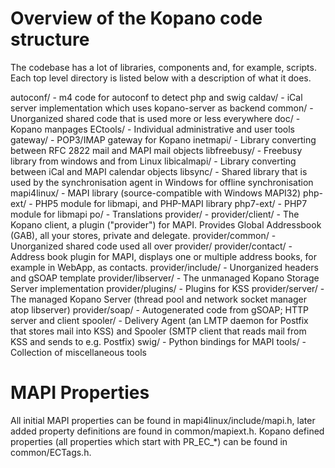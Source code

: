 Overview of the Kopano code structure
=====================================

The codebase has a lot of libraries, components and, for example, scripts.
Each top level directory is listed below with a description of what it does.


autoconf/    - m4 code for autoconf to detect php and swig
caldav/      - iCal server implementation which uses kopano-server as backend
common/      - Unorganized shared code that is used more or less everywhere
doc/         - Kopano manpages
ECtools/     - Individual administrative and user tools
gateway/     - POP3/IMAP gateway for Kopano
inetmapi/    - Library converting between RFC 2822 mail and MAPI mail objects
libfreebusy/ - Freebusy library from windows and from Linux
libicalmapi/ - Library converting between iCal and MAPI calendar objects
libsync/     - Shared library that is used by the synchronisation agent in Windows for offline synchronisation
mapi4linux/  - MAPI library (source-compatible with Windows MAPI32)
php-ext/     - PHP5 module for libmapi, and PHP-MAPI library
php7-ext/    - PHP7 module for libmapi
po/          - Translations
provider/    -
provider/client/    - The Kopano client, a plugin ("provider") for MAPI. Provides Global Addressbook (GAB), all your stores, private and delegate.
provider/common/    - Unorganized shared code used all over provider/
provider/contact/   - Address book plugin for MAPI, displays one or multiple address books, for example in WebApp, as contacts.
provider/include/   - Unorganized headers and gSOAP template
provider/libserver/ - The unmanaged Kopano Storage Server implementation
provider/plugins/   - Plugins for KSS
provider/server/    - The managed Kopano Server (thread pool and network socket manager atop libserver)
provider/soap/      - Autogenerated code from gSOAP; HTTP server and client
spooler/            - Delivery Agent (an LMTP daemon for Postfix that stores mail into KSS) and Spooler (SMTP client that reads mail from KSS and sends to e.g. Postfix)
swig/               - Python bindings for MAPI
tools/              - Collection of miscellaneous tools

MAPI Properties
===============

All initial MAPI properties can be found in mapi4linux/include/mapi.h, later added property definitions are found in common/mapiext.h.
Kopano defined properties (all properties which start with PR_EC_*) can be found in common/ECTags.h.
